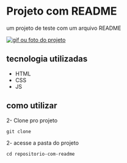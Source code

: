 # Projeto com README

um projeto de teste com um arquivo README

[<img src="./ imagem ou texto" alt="gif ou foto do projeto">](https://instagram.com/draligya)

## tecnologia utilizadas
- HTML
- CSS
- JS

## como utilizar

2- Clone pro projeto
```
git clone
```

2- acesse a pasta do projeto
```
cd repositorio-com-readme
```
